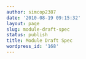 ```yaml
---
author: simcop2387
date: '2010-08-19 09:15:32'
layout: page
slug: module-draft-spec
status: publish
title: Module Draft Spec
wordpress_id: '168'
---
```


